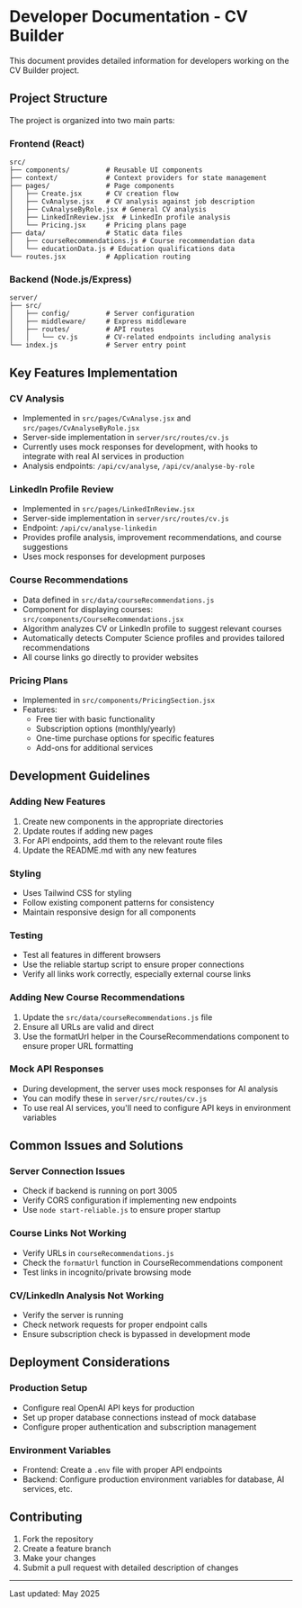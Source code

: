 # Developer Documentation - CV Builder

This document provides detailed information for developers working on the CV Builder project.

## Project Structure

The project is organized into two main parts:

### Frontend (React)
```
src/
├── components/         # Reusable UI components
├── context/            # Context providers for state management
├── pages/              # Page components
│   ├── Create.jsx      # CV creation flow
│   ├── CvAnalyse.jsx   # CV analysis against job description
│   ├── CvAnalyseByRole.jsx # General CV analysis
│   ├── LinkedInReview.jsx  # LinkedIn profile analysis
│   └── Pricing.jsx     # Pricing plans page
├── data/               # Static data files
│   ├── courseRecommendations.js # Course recommendation data
│   └── educationData.js # Education qualifications data
└── routes.jsx          # Application routing
```

### Backend (Node.js/Express)
```
server/
├── src/
│   ├── config/         # Server configuration
│   ├── middleware/     # Express middleware
│   ├── routes/         # API routes
│   │   └── cv.js       # CV-related endpoints including analysis
└── index.js            # Server entry point
```

## Key Features Implementation

### CV Analysis
- Implemented in `src/pages/CvAnalyse.jsx` and `src/pages/CvAnalyseByRole.jsx`
- Server-side implementation in `server/src/routes/cv.js` 
- Currently uses mock responses for development, with hooks to integrate with real AI services in production
- Analysis endpoints: `/api/cv/analyse`, `/api/cv/analyse-by-role`

### LinkedIn Profile Review
- Implemented in `src/pages/LinkedInReview.jsx`
- Server-side implementation in `server/src/routes/cv.js`
- Endpoint: `/api/cv/analyse-linkedin`
- Provides profile analysis, improvement recommendations, and course suggestions
- Uses mock responses for development purposes

### Course Recommendations
- Data defined in `src/data/courseRecommendations.js`
- Component for displaying courses: `src/components/CourseRecommendations.jsx`
- Algorithm analyzes CV or LinkedIn profile to suggest relevant courses
- Automatically detects Computer Science profiles and provides tailored recommendations
- All course links go directly to provider websites

### Pricing Plans
- Implemented in `src/components/PricingSection.jsx`
- Features:
  - Free tier with basic functionality
  - Subscription options (monthly/yearly)
  - One-time purchase options for specific features
  - Add-ons for additional services

## Development Guidelines

### Adding New Features
1. Create new components in the appropriate directories
2. Update routes if adding new pages
3. For API endpoints, add them to the relevant route files
4. Update the README.md with any new features

### Styling
- Uses Tailwind CSS for styling
- Follow existing component patterns for consistency
- Maintain responsive design for all components

### Testing
- Test all features in different browsers
- Use the reliable startup script to ensure proper connections
- Verify all links work correctly, especially external course links

### Adding New Course Recommendations
1. Update the `src/data/courseRecommendations.js` file
2. Ensure all URLs are valid and direct
3. Use the formatUrl helper in the CourseRecommendations component to ensure proper URL formatting

### Mock API Responses
- During development, the server uses mock responses for AI analysis
- You can modify these in `server/src/routes/cv.js`
- To use real AI services, you'll need to configure API keys in environment variables

## Common Issues and Solutions

### Server Connection Issues
- Check if backend is running on port 3005
- Verify CORS configuration if implementing new endpoints
- Use `node start-reliable.js` to ensure proper startup

### Course Links Not Working
- Verify URLs in `courseRecommendations.js`
- Check the `formatUrl` function in CourseRecommendations component
- Test links in incognito/private browsing mode

### CV/LinkedIn Analysis Not Working
- Verify the server is running
- Check network requests for proper endpoint calls
- Ensure subscription check is bypassed in development mode

## Deployment Considerations

### Production Setup
- Configure real OpenAI API keys for production
- Set up proper database connections instead of mock database
- Configure proper authentication and subscription management

### Environment Variables
- Frontend: Create a `.env` file with proper API endpoints
- Backend: Configure production environment variables for database, AI services, etc.

## Contributing
1. Fork the repository
2. Create a feature branch
3. Make your changes
4. Submit a pull request with detailed description of changes

---

Last updated: May 2025 